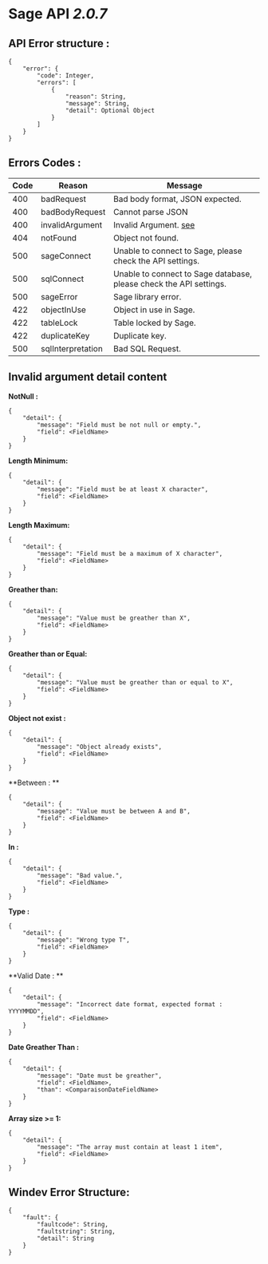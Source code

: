 # Sage API _2.0.7_

## API Error structure :
```
{
    "error": {
        "code": Integer,
        "errors": [
            {
                "reason": String,
                "message": String,
                "detail": Optional Object
            }
        ]
    }
}
```
## Errors Codes :

| Code | Reason            | Message                                                             | 
|------|-------------------|---------------------------------------------------------------------|
| 400  | badRequest        | Bad body format, JSON expected.                                     | 
| 400  | badBodyRequest    | Cannot parse JSON                                                   |           
| 400  | invalidArgument   | Invalid Argument.  [see](#Invalid-argument-detail-content)          |                                        
| 404  | notFound          | Object not found.                                                   |      
| 500  | sageConnect       | Unable to connect to Sage, please check the API settings.           |           
| 500  | sqlConnect        | Unable to connect to Sage database, please check the API settings.  |           
| 500  | sageError         | Sage library error.                                                 |      
| 422  | objectInUse       | Object in use in Sage.                                              |  
| 422  | tableLock         | Table locked by Sage.                                               |  
| 422  | duplicateKey      | Duplicate key.                                                      |  
| 500  | sqlInterpretation | Bad SQL Request.                                                    |  

## Invalid argument detail content


**NotNull :**

```
{
    "detail": {
        "message": "Field must be not null or empty.",
        "field": <FieldName>
    }
}
```

**Length Minimum:**

```
{
    "detail": {
        "message": "Field must be at least X character",
        "field": <FieldName>
    }
}
```

**Length Maximum:**
```
{
    "detail": {
        "message": "Field must be a maximum of X character",
        "field": <FieldName>
    }
}
```

**Greather than:**
```
{
    "detail": {
        "message": "Value must be greather than X",
        "field": <FieldName>
    }
}
```

**Greather than or Equal:**
```
{
    "detail": {
        "message": "Value must be greather than or equal to X",
        "field": <FieldName>
    }
}
```

**Object not exist :**
```
{
    "detail": {
        "message": "Object already exists",
        "field": <FieldName>
    }
}
```

**Between : **
```
{
    "detail": {
        "message": "Value must be between A and B",
        "field": <FieldName>
    }
}
```

**In :**
```
{
    "detail": {
        "message": "Bad value.",
        "field": <FieldName>
    }
}
```

**Type :**
```
{
    "detail": {
        "message": "Wrong type T",
        "field": <FieldName>
    }
}
```

**Valid Date : **
```
{
    "detail": {
        "message": "Incorrect date format, expected format : YYYYMMDD",
        "field": <FieldName>
    }
}
```

**Date Greather Than :**
```
{
    "detail": {
        "message": "Date must be greather",
        "field": <FieldName>,
        "than": <ComparaisonDateFieldName>
    }
}
```

**Array size >= 1:**
```
{
    "detail": {
        "message": "The array must contain at least 1 item",
        "field": <FieldName>
    }
}
```

## Windev Error Structure:
```
{
    "fault": {
        "faultcode": String,
        "faultstring": String,
        "detail": String
    }
}
```